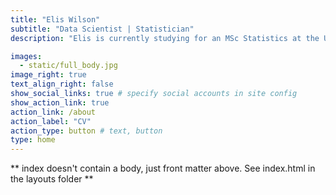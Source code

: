 ```yaml
---
title: "Elis Wilson"
subtitle: "Data Scientist | Statistician"
description: "Elis is currently studying for an MSc Statistics at the University of Warwick. His research interests focus on developing methods for the reweighting of clinical trials. He has a BSc in Mathematics from the University of Exeter."

images:
  - static/full_body.jpg
image_right: true
text_align_right: false
show_social_links: true # specify social accounts in site config
show_action_link: true
action_link: /about
action_label: "CV"
action_type: button # text, button
type: home
---
```


** index doesn't contain a body, just front matter above.
See index.html in the layouts folder **
